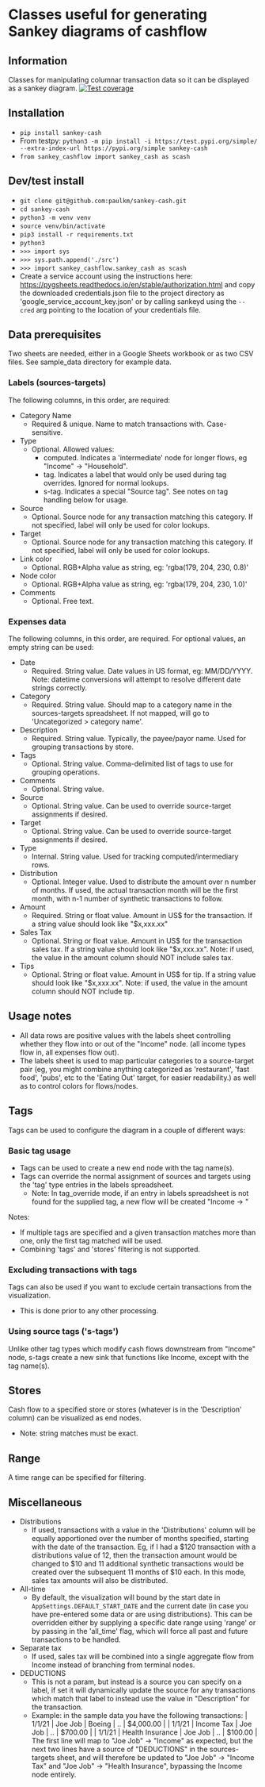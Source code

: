 # Classes useful for generating Sankey diagrams of cashflow

## Information
Classes for manipulating columnar transaction data so it can be displayed as a sankey diagram.
[![Test coverage](https://paulkm.github.io/sankey-cash/coverage-badge.svg?raw=true)](https://paulkm.github.io/sankey-cash/)

## Installation
- `pip install sankey-cash`
- From testpy: `python3 -m pip install -i https://test.pypi.org/simple/ --extra-index-url https://pypi.org/simple sankey-cash`
- `from sankey_cashflow import sankey_cash as scash`

## Dev/test install
- `git clone git@github.com:paulkm/sankey-cash.git`
- `cd sankey-cash`
- `python3 -m venv venv`
- `source venv/bin/activate`
- `pip3 install -r requirements.txt`
- `python3`
- `>>> import sys`
- `>>> sys.path.append('./src')`
- `>>> import sankey_cashflow.sankey_cash as scash`
- Create a service account using the instructions here: https://pygsheets.readthedocs.io/en/stable/authorization.html and copy the downloaded credentials.json file to the project directory as 'google_service_account_key.json' or by calling sankeyd using the `--cred` arg pointing to the location of your credentials file.

## Data prerequisites
Two sheets are needed, either in a Google Sheets workbook or as two CSV files. See sample_data directory for example data.

### Labels (sources-targets)
The following columns, in this order, are required:
- Category Name
    - Required & unique. Name to match transactions with. Case-sensitive.
- Type
    - Optional. Allowed values:
        - computed. Indicates a 'intermediate' node for longer flows, eg "Income" -> "Household".
        - tag. Indicates a label that would only be used during tag overrides. Ignored for normal lookups.
        - s-tag. Indicates a special "Source tag". See notes on tag handling below for usage.
- Source
    - Optional. Source node for any transaction matching this category. If not specified, label will only be used for color lookups.
- Target
    - Optional. Source node for any transaction matching this category. If not specified, label will only be used for color lookups.
- Link color
    - Optional. RGB+Alpha value as string, eg: 'rgba(179, 204, 230, 0.8)'
- Node color
    - Optional. RGB+Alpha value as string, eg: 'rgba(179, 204, 230, 1.0)'
- Comments
    - Optional. Free text.

### Expenses data
The following columns, in this order, are required. For optional values, an empty string can be used:
- Date
  - Required. String value. Date values in US format, eg: MM/DD/YYYY. Note: datetime conversions will attempt to resolve different date strings correctly.
- Category
  - Required. String value. Should map to a category name in the sources-targets spreadsheet. If not mapped, will go to 'Uncategorized > category name'.
- Description
  - Required. String value. Typically, the payee/payor name. Used for grouping transactions by store.
- Tags
  - Optional. String value. Comma-delimited list of tags to use for grouping operations.
- Comments
  - Optional. String value.
- Source
  - Optional. String value. Can be used to override source-target assignments if desired.
- Target
  - Optional. String value. Can be used to override source-target assignments if desired.
- Type
  - Internal. String value. Used for tracking computed/intermediary rows.
- Distribution
  - Optional. Integer value. Used to distribute the amount over n number of months. If used, the actual transaction month will be the first month, with n-1 number of synthetic transactions to follow.
- Amount
  - Required. String or float value. Amount in US$ for the transaction. If a string value should look like "$x,xxx.xx"
- Sales Tax
  - Optional. String or float value. Amount in US$ for the transaction sales tax. If a string value should look like "$x,xxx.xx". Note: if used, the value in the amount column should NOT include sales tax.
- Tips
  - Optional. String or float value. Amount in US$ for tip. If a string value should look like "$x,xxx.xx". Note: if used, the value in the amount column should NOT include tip.

## Usage notes
- All data rows are positive values with the labels sheet controlling whether they flow into or out of the "Income" node. (all income types flow in, all expenses flow out).
- The labels sheet is used to map particular categories to a source-target pair (eg, you might combine anything categorized as 'restaurant', 'fast food', 'pubs', etc to the 'Eating Out' target, for easier readability.) as well as to control colors for flows/nodes.

## Tags
Tags can be used to configure the diagram in a couple of different ways:

### Basic tag usage
- Tags can be used to create a new end node with the tag name(s).
- Tags can override the normal assignment of sources and targets using the 'tag' type entries in the labels spreadsheet.
  - Note: In tag_override mode, if an entry in labels spreadsheet is not found for the supplied tag, a new flow will be created "Income -> <tag name>"

Notes:
- If multiple tags are specified and a given transaction matches more than one, only the first tag matched will be used.
- Combining 'tags' and 'stores' filtering is not supported.

### Excluding transactions with tags
Tags can also be used if you want to exclude certain transactions from the visualization.
- This is done prior to any other processing.

### Using source tags ('s-tags')
Unlike other tag types which modify cash flows downstream from "Income" node, s-tags create a new sink that functions like Income, except with the tag name(s).

## Stores
Cash flow to a specified store or stores (whatever is in the 'Description' column) can be visualized as end nodes.
- Note: string matches must be exact.

## Range
A time range can be specified for filtering.

## Miscellaneous
- Distributions
	- If used, transactions with a value in the 'Distributions' column will be equally apportioned over the number of months specified, starting with the date of the transaction. Eg, if I had a $120 transaction with a distributions value of 12, then the transaction amount would be changed to $10 and 11 additional synthetic transactions would be created over the subsequent 11 months of $10 each. In this mode, sales tax amounts will also be distributed.
- All-time
	- By default, the visualization will bound by the start date in `AppSettings.DEFAULT_START_DATE` and the current date (in case you have pre-entered some data or are using distributions). This can be overridden either by supplying a specific date range using 'range' or by passing in the 'all_time' flag, which will force all past and future transactions to be handled.
- Separate tax
	- If used, sales tax will be combined into a single aggregate flow from Income instead of branching from terminal nodes.
- DEDUCTIONS
	- This is not a param, but instead is a source you can specify on a label, if set it will dynamically update the source for any transactions which match that label to instead use the value in "Description" for the transaction.
	- Example: in the sample data you have the following transactions:
		| 1/1/21 | Joe Job | Boeing | .. | $4,000.00 |
		| 1/1/21 | Income Tax | Joe Job | .. | $700.00 |
		| 1/1/21 | Health Insurance | Joe Job | .. | $100.00 |
	  The first line will map to "Joe Job" -> "Income" as expected, but the next two lines have a source of "DEDUCTIONS" in the sources-targets sheet, and will therefore be updated to "Joe Job" -> "Income Tax" and "Joe Job" -> "Health Insurance", bypassing the Income node entirely.


